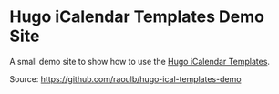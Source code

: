 Hugo iCalendar Templates Demo Site
==================================

A small demo site to show how to use the [Hugo iCalendar Templates](https://github.com/raoulb/hugo-ical-templates).

Source: <https://github.com/raoulb/hugo-ical-templates-demo>
